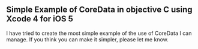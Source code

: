 Simple Example of CoreData in objective C using Xcode 4 for iOS 5
-----------------------------------------------------------------

I have tried to create the most simple example of the use of CoreData I can manage.
If you think you can make it simpler, please let me know.


